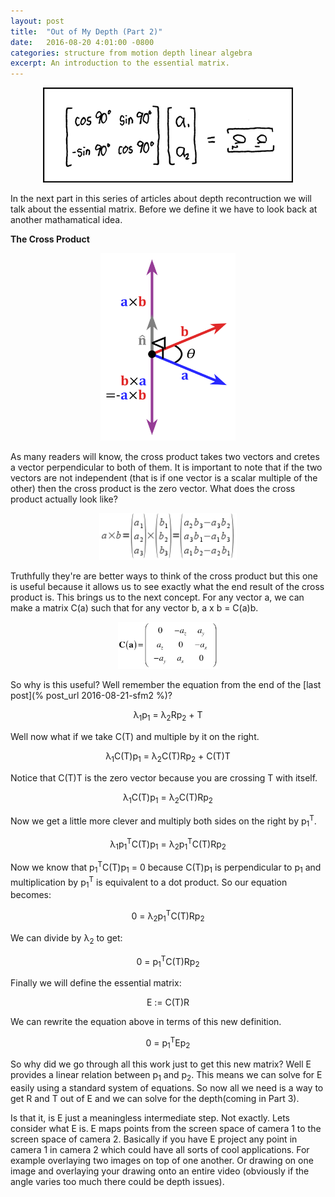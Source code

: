 ```yaml
---
layout: post
title:  "Out of My Depth (Part 2)"
date:   2016-08-20 4:01:00 -0800
categories: structure from motion depth linear algebra
excerpt: An introduction to the essential matrix.
---
```


<p align="center">
	<img src="/matrix_transform.png"> 
</p>

In the next part in this series of articles about depth recontruction we will talk about the essential matrix. Before we define it we have to look back at another mathamatical idea.  

**The Cross Product**

<p align="center">
	<img src="/cross-prod.png" height="300"> 
</p>

As many readers will know, the cross product takes two vectors and cretes a vector perpendicular to both of them. It is important to note that if the two vectors are not independent (that is if one vector is a scalar multiple of the other) then the cross product is the zero vector. What does the cross product actually look like?   

<p align="center">
	<img src="/cross-equation.gif" height="75"> 
</p>

Truthfully they're are better ways to think of the cross product but this one is useful because it allows us to see exactly what the end result of the cross product is. This brings us to the next concept. For any vector a, we can make a matrix C(a) such that for any vector b, a x b = C(a)b. 

<p align="center">
	<img src="/cross-matrix.gif" height="75"> 
</p>

So why is this useful? Well remember the equation from the end of the [last post](% post_url 2016-08-21-sfm2 %)?  

<p align="center"> 
	&lambda;<sub>1</sub>p<sub>1</sub> = &lambda;<sub>2</sub>Rp<sub>2</sub> + T
</p>  

  Well now what if we take C(T) and multiple by it on the right.  

<p align="center"> 
	&lambda;<sub>1</sub>C(T)p<sub>1</sub> = &lambda;<sub>2</sub>C(T)Rp<sub>2</sub> + C(T)T
</p>  

Notice that C(T)T is the zero vector because you are crossing T with itself.  

<p align="center"> 
	&lambda;<sub>1</sub>C(T)p<sub>1</sub> = &lambda;<sub>2</sub>C(T)Rp<sub>2</sub>
</p> 

Now we get a little more clever and multiply both sides on the right by p<sub>1</sub><sup>T</sup>.

<p align="center"> 
	&lambda;<sub>1</sub>p<sub>1</sub><sup>T</sup>C(T)p<sub>1</sub> = &lambda;<sub>2</sub>p<sub>1</sub><sup>T</sup>C(T)Rp<sub>2</sub>
</p>  

Now we know that p<sub>1</sub><sup>T</sup>C(T)p<sub>1</sub> = 0 because C(T)p<sub>1</sub> is perpendicular to p<sub>1</sub> and multiplication by p<sub>1</sub><sup>T</sup> is equivalent to a dot product. So our equation becomes:

<p align="center"> 
	0 = &lambda;<sub>2</sub>p<sub>1</sub><sup>T</sup>C(T)Rp<sub>2</sub>
</p> 

We can divide by &lambda;<sub>2</sub> to get:

<p align="center"> 
	0 = p<sub>1</sub><sup>T</sup>C(T)Rp<sub>2</sub>
</p> 

Finally we will define the essential matrix:

<p align="center"> 
	E := C(T)R
</p> 

We can rewrite the equation above in terms of this new definition.

<p align="center"> 
	0 = p<sub>1</sub><sup>T</sup>Ep<sub>2</sub>
</p> 

So why did we go through all this work just to get this new matrix? Well E provides a linear relation between p<sub>1</sub> and p<sub>2</sub>. This means we can solve for E easily using a standard system of equations. So now all we need is a way to get R and T out of E and we can solve for the depth(coming in Part 3).  

Is that it, is E just a meaningless intermediate step. Not exactly. Lets consider what E is. E maps points from the screen space of camera 1 to the screen space of camera 2. Basically if you have E project any point in camera 1 in camera 2 which could have all sorts of cool applications. For example overlaying two images on top of one another. Or drawing on one image and overlaying your drawing onto an entire video (obviously if the angle varies too much there could be depth issues). 
